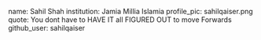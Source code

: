 name: Sahil Shah
institution: Jamia Millia Islamia
profile_pic: sahilqaiser.png
quote: You dont have to HAVE IT all FIGURED OUT to move Forwards
github_user: sahilqaiser
